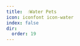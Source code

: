```yaml
---
title:  💧Water Pets
icon: iconfont icon-water
index: false
dir:
  order: 19
---
```


<AutoCatalog />